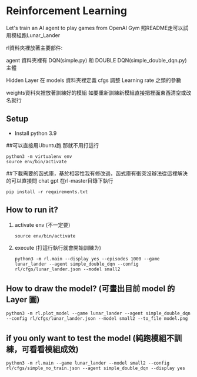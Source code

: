 # Reinforcement Learning

Let's train an AI agent to play games from OpenAI Gym
照README走可以試用模組跑Lunar_Lander

rl資料夾裡放著主要部件:

agent 資料夾裡有 DQN(simple.py) 和 DOUBLE DQN(simple_double_dqn.py) 主體

Hidden Layer 在 models 資料夾裡定義
cfgs 調整 Learning rate 之類的參數

weights資料夾裡放著訓練好的模組
如要重新訓練新模組直接把裡面東西清空或改名就行

## Setup
* Install python 3.9

##可以直接用Ubuntu跑 那就不用打這行
```
python3 -m virtualenv env
source env/bin/activate
```

##下載需要的函式庫，基於相容性我有修改過，函式庫有衝突沒辦法從這裡解決的可以直接問 chat gpt
在rl-master目錄下執行

```
pip install -r requirements.txt
```

## How to run it?


1. activate env (不一定要)

    ```
    source env/bin/activate
    ```

2. execute (打這行執行就會開始訓練ㄌ)

    ```
    python3 -m rl.main --display yes --episodes 1000 --game lunar_lander --agent simple_double_dqn --config rl/cfgs/lunar_lander.json --model small2
    ```

## How to draw the model? (可畫出目前 model 的 Layer 圖)

```
python3 -m rl.plot_model --game lunar_lander --agent simple_double_dqn --config rl/cfgs/lunar_lander.json --model small2 --to_file model.png
```
## if you only want to test the model (純跑模組不訓練，可看看模組成效)

```
python3 -m rl.main --game lunar_lander --model small2 --config rl/cfgs/simple_no_train.json --agent simple_double_dqn --display yes
```
